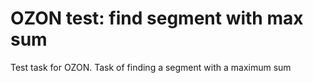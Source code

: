 # OZON test: find segment with max sum
Test task for OZON. Task of finding a segment with a maximum sum
